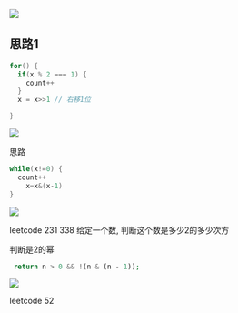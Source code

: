 ![](http://ww2.sinaimg.cn/large/006tNc79ly1g42r3cnerbj312i0ak77j.jpg)

## 思路1

```c
for() {
  if(x % 2 === 1) {
    count++
  }
  x = x>>1 // 右移1位

}
```

![](http://ww2.sinaimg.cn/large/006tNc79ly1g42rb7k3rnj30p80hoadb.jpg)



思路

```c
while(x!=0) {
  count++
    x=x&(x-1)
}
```

![](http://ww3.sinaimg.cn/large/006tNc79ly1g42rch7qjej30v40eu0uy.jpg)



leetcode 231 338
给定一个数, 判断这个数是多少2的多少次方





判断是2的幂

```php
 return n > 0 && !(n & (n - 1));
```





![](http://ww3.sinaimg.cn/large/006tNc79ly1g42rp5ygfrj30u80non1o.jpg)

leetcode 52

























